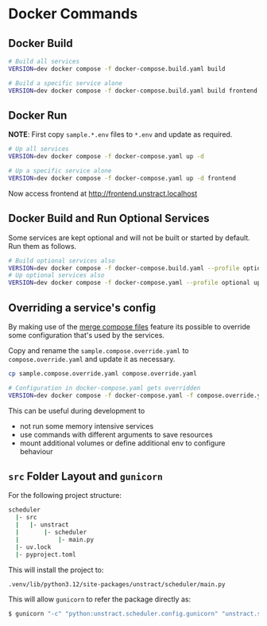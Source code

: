 # Docker Commands

## Docker Build

```bash
# Build all services
VERSION=dev docker compose -f docker-compose.build.yaml build

# Build a specific service alone
VERSION=dev docker compose -f docker-compose.build.yaml build frontend
```

## Docker Run

**NOTE**: First copy `sample.*.env` files to `*.env` and update as required.

```bash
# Up all services
VERSION=dev docker compose -f docker-compose.yaml up -d

# Up a specific service alone
VERSION=dev docker compose -f docker-compose.yaml up -d frontend
```

Now access frontend at http://frontend.unstract.localhost

## Docker Build and Run Optional Services

Some services are kept optional and will not be built or started by default. Run them as follows.

```bash
# Build optional services also
VERSION=dev docker compose -f docker-compose.build.yaml --profile optional build
# Up optional services also
VERSION=dev docker compose -f docker-compose.yaml --profile optional up -d
```

## Overriding a service's config

By making use of the [merge compose files](https://docs.docker.com/compose/how-tos/multiple-compose-files/merge/) feature its
possible to override some configuration that's used by the services.

Copy and rename the `sample.compose.override.yaml` to `compose.override.yaml` and update it as necessary.

```bash
cp sample.compose.override.yaml compose.override.yaml

# Configuration in docker-compose.yaml gets overridden
VERSION=dev docker compose -f docker-compose.yaml -f compose.override.yaml up -d
```

This can be useful during development to

- not run some memory intensive services
- use commands with different arguments to save resources
- mount additional volumes or define additional env to configure behaviour

## `src` Folder Layout and `gunicorn`

For the following project structure:

```bash
scheduler
  |- src
  |   |- unstract
  |       |- scheduler
  |           |- main.py
  |- uv.lock
  |- pyproject.toml
```

This will install the project to:

```bash
.venv/lib/python3.12/site-packages/unstract/scheduler/main.py
```

This will allow `gunicorn` to refer the package directly as:

```bash
$ gunicorn "-c" "python:unstract.scheduler.config.gunicorn" "unstract.scheduler.main:app"
```
